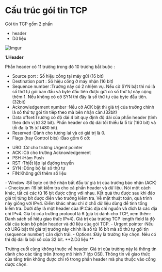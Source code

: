# Cấu trúc gói tin TCP 

Gói tin TCP gồm 2 phần 
- header
- Dữ liệu 

![Imgur](http://i.imgur.com/95YAaEe.png)

**1.Header**

Phần header có 11 trường trong đó 10 trường bắt buộc :
- Source port : Số hiệu cổng tại máy gửi (16 bit)
- Destination port : Số hiệu cổng ở máy nhận (16 bit)
- Sequence number :Trường này có 2 nhiệm vụ. Nếu cờ SYN bật thì nó là số thứ tự gói ban đầu và byte đầu tiên được gửi có số thứ
tự này cộng thêm 1. Nếu không có cờ SYN thì đây là số thứ tự của byte đầu tiên.(32bit)
- Acknowledgement number :Nếu cờ ACK bật thì giá trị của trường chính là số thứ tự gói tin tiếp theo mà bên nhận cần.(32bit)
- Data offset:Trường có độ dài 4 bít quy định độ dài của phần header (tính theo đơn vị từ 32 bít). Phần header có độ dài tối 
thiểu là 5 từ (160 bit) và tối đa là 15 từ (480 bít).
- Reserved :Dành cho tương lai và có giá trị là 0.
- Flags (hay Control bits) :Bao gồm 6 cờ:
<ul>
<li>URG :Cờ cho trường Urgent pointer
<li>ACK :Cờ cho trường Acknowledgement
<li>PSH :Hàm Push
<li>RST :Thiết lập lại đường truyền
<li>SYN :Đồng bộ lại số thứ tự
<li>FIN:Không gửi thêm số liệu
</ul>
- Window :Số byte có thể nhận bắt đầu từ giá trị của trường báo nhận (ACK)
- Checksum :16 bít kiểm tra cho cả phần header và dữ liệu. Nói một cách khác, tất cả các từ 16 bít được cộng với nhau. 
Kết quả thu được sau khi đảo giá trị từng bít được điền vào trường kiểm tra. Về mặt thuật toán, quá trình này giống với IPv4.
Điểm khác nhau chỉ ở chỗ dữ liệu dùng để tính tổng kiểm tra. Dưới đây là một header của IP:Các địa chỉ nguồn và đích là các
địa chỉ IPv4. Giá trị của trường protocol là 6 (giá trị dành cho TCP, xem thêm: Danh sách số hiệu giao thức IPv4). Giá trị 
của trường TCP length field là độ dài của toàn bộ phần header và dữ liệu của gói TCP.
- Urgent pointer :Nếu cờ URG bật thì giá trị trường này chính là số từ 16 bít mà số thứ tự gói tin (sequence number) cần dịch trái.
- Options :Đây là trường tùy chọn. Nếu có thì độ dài là bội số của 32 bít.
**2.Dữ liệu **

Trường cuối cùng không thuộc về header. Giá trị của trường này là thông tin dành cho các tầng trên (trong mô hình 7 lớp OSI).
Thông tin về giao thức của tầng trên không được chỉ rõ trong phần header mà phụ thuộc vào cổng được chọn.
